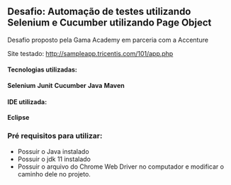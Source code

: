 ## Desafio: Automação de testes utilizando Selenium e Cucumber utilizando Page Object

Desafio proposto pela Gama Academy em parceria com a Accenture

Site testado: http://sampleapp.tricentis.com/101/app.php

#### Tecnologias utilizadas:

**Selenium**
**Junit**
**Cucumber**
**Java**
**Maven**

#### IDE utilizada:

**Eclipse** 


### Pré requisitos para utilizar:

- Possuir o Java instalado
- Possuir o jdk 11 instalado
- Possuir o arquivo do Chrome Web Driver no computador e modificar o caminho dele no projeto.